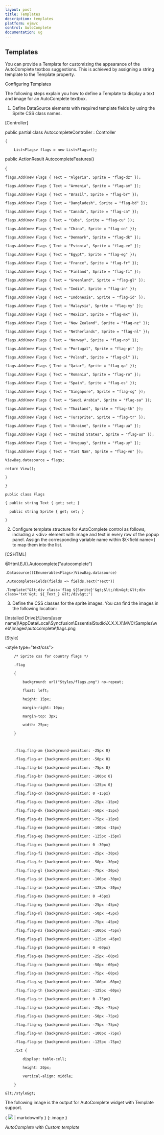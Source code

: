 ```yaml
---
layout: post
title: Templates
description: templates
platform: ejmvc
control: AutoComplete
documentation: ug
---
```


## Templates

You can provide a Template for customizing the appearance of the AutoComplete textbox suggestions. This is achieved by assigning a string template to the Template property.

Configuring Templates

The following steps explain you how to define a Template to display a text and image for an AutoComplete textbox.





1. Define DataSource elements with required template fields by using the Sprite CSS class names.



[Controller]



public partial class AutocompleteController : Controller

    {

        List<Flags> flags = new List<Flags>();

public ActionResult AutocompleteFeatures()

{

    flags.Add(new Flags { Text = "Algeria", Sprite = "flag-dz" });

    flags.Add(new Flags { Text = "Armenia", Sprite = "flag-am" });

    flags.Add(new Flags { Text = "Brazil", Sprite = "flag-br" });

    flags.Add(new Flags { Text = "Bangladesh", Sprite = "flag-bd" });

    flags.Add(new Flags { Text = "Canada", Sprite = "flag-ca" });

    flags.Add(new Flags { Text = "Cuba", Sprite = "flag-cu" });

    flags.Add(new Flags { Text = "China", Sprite = "flag-cn" });

    flags.Add(new Flags { Text = "Denmark", Sprite = "flag-dk" });

    flags.Add(new Flags { Text = "Estonia", Sprite = "flag-ee" });

    flags.Add(new Flags { Text = "Egypt", Sprite = "flag-eg" });

    flags.Add(new Flags { Text = "France", Sprite = "flag-fr" });

    flags.Add(new Flags { Text = "Finland", Sprite = "flag-fi" });

    flags.Add(new Flags { Text = "Greenland", Sprite = "flag-gl" });

    flags.Add(new Flags { Text = "India", Sprite = "flag-in" });

    flags.Add(new Flags { Text = "Indonesia", Sprite = "flag-id" });

    flags.Add(new Flags { Text = "Malaysia", Sprite = "flag-my" });

    flags.Add(new Flags { Text = "Mexico", Sprite = "flag-mx" });

    flags.Add(new Flags { Text = "New Zealand", Sprite = "flag-nz" });

    flags.Add(new Flags { Text = "Netherlands", Sprite = "flag-nl" });

    flags.Add(new Flags { Text = "Norway", Sprite = "flag-no" });

    flags.Add(new Flags { Text = "Portugal", Sprite = "flag-pt" });

    flags.Add(new Flags { Text = "Poland", Sprite = "flag-pl" });

    flags.Add(new Flags { Text = "Qatar", Sprite = "flag-qa" });

    flags.Add(new Flags { Text = "Romania", Sprite = "flag-ro" });

    flags.Add(new Flags { Text = "Spain", Sprite = "flag-es" });

    flags.Add(new Flags { Text = "Singapore", Sprite = "flag-sg" });

    flags.Add(new Flags { Text = "Saudi Arabia", Sprite = "flag-sa" });

    flags.Add(new Flags { Text = "Thailand", Sprite = "flag-th" });

    flags.Add(new Flags { Text = "Tursprite", Sprite = "flag-tr" });

    flags.Add(new Flags { Text = "Ukraine", Sprite = "flag-ua" });

    flags.Add(new Flags { Text = "United States", Sprite = "flag-us" });

    flags.Add(new Flags { Text = "Uruguay", Sprite = "flag-uy" });

    flags.Add(new Flags { Text = "Viet Nam", Sprite = "flag-vn" });

    ViewBag.datasource = flags;

    return View();

    } 

    }

    public class Flags

    { public string Text { get; set; }

      public string Sprite { get; set; }

    }



2. Configure template structure for AutoComplete control as follows, including a &lt;div&gt; element with image and text in every row of the popup panel. Assign the corresponding variable name within ${&lt;field name&gt;} to map them into the list.



[CSHTML]



@Html.EJ().Autocomplete("autocomplete")

    .Datasource((IEnumerable<Flags>)ViewBag.datasource)

    .AutocompleteFields(fields => fields.Text("Text"))

    .Template("&lt;div class='flag ${Sprite}'&gt;&lt;/div&gt;&lt;div class='txt'&gt; ${_Text_} &lt;/div&gt;")



3. Define the CSS classes for the sprite images. You can find the images in the following location:

[Installed Drive]:\Users\[user name]\AppData\Local\Syncfusion\EssentialStudio\X.X.X.X\MVC\Samples\web\Images\autocomplete\flags.png





[Style]

&lt;style type="text/css"&gt;

        /* Sprite css for country flags */

        .flag

        {

            background: url("Styles/flags.png") no-repeat;

            float: left;

            height: 15px;

            margin-right: 10px;

            margin-top: 3px;

            width: 25px;

        }



        .flag.flag-am {background-position: -25px 0}

        .flag.flag-ar {background-position: -50px 0}

        .flag.flag-bd {background-position: -75px 0}

        .flag.flag-br {background-position: -100px 0}

        .flag.flag-ca {background-position: -125px 0}

        .flag.flag-cn {background-position: 0 -15px}

        .flag.flag-cu {background-position: -25px -15px}

        .flag.flag-dk {background-position: -50px -15px}

        .flag.flag-dz {background-position: -75px -15px}

        .flag.flag-ee {background-position: -100px -15px}

        .flag.flag-eg {background-position: -125px -15px}

        .flag.flag-es {background-position: 0 -30px}

        .flag.flag-fi {background-position: -25px -30px}

        .flag.flag-fr {background-position: -50px -30px}

        .flag.flag-gl {background-position: -75px -30px}

        .flag.flag-id {background-position: -100px -30px}

        .flag.flag-in {background-position: -125px -30px}

        .flag.flag-mx {background-position: 0 -45px}

        .flag.flag-my {background-position: -25px -45px}

        .flag.flag-nl {background-position: -50px -45px}

        .flag.flag-no {background-position: -75px -45px}

        .flag.flag-nz {background-position: -100px -45px}

        .flag.flag-pl {background-position: -125px -45px}

        .flag.flag-pt {background-position: 0 -60px}

        .flag.flag-qa {background-position: -25px -60px}

        .flag.flag-ro {background-position: -50px -60px}

        .flag.flag-sa {background-position: -75px -60px}

        .flag.flag-sg {background-position: -100px -60px}

        .flag.flag-th {background-position: -125px -60px}

        .flag.flag-tr {background-position: 0 -75px}

        .flag.flag-ua {background-position: -25px -75px}

        .flag.flag-us {background-position: -50px -75px}

        .flag.flag-uy {background-position: -75px -75px}

        .flag.flag-vn {background-position: -100px -75px}

        .flag.flag-ye {background-position: -125px -75px}

        .txt {

            display: table-cell;

            height: 20px;

            vertical-align: middle;

        }  

    &lt;/style&gt;







The following image is the output for AutoComplete widget with Template support.



{ ![](Templates_images/Templates_img1.png) | markdownify }
{:.image }


_AutoComplete with Custom template_

